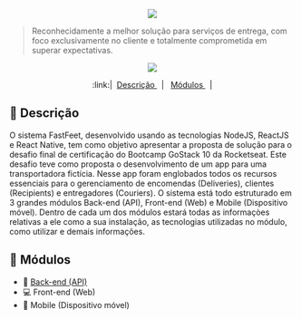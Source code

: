 <p align="center">
  <img src="https://i.imgur.com/b9HrmqJ.png">
</p>

> Reconhecidamente a melhor solução para serviços de entrega, com foco exclusivamente no cliente e totalmente comprometida em superar expectativas.

<p align="center">
  <img src="https://img.shields.io/badge/Version-0.1-blueviolet?style=plastic">
</p>

<p align="center">
:link:| &nbsp;<a href="#page_with_curl-Descrição">Descrição </a> &nbsp;  | &nbsp; <a href="#file_folder-Módulos">Módulos </a> &nbsp; |
</p>

## :page_with_curl: Descrição

O sistema FastFeet, desenvolvido usando as tecnologias NodeJS, ReactJS e React Native, tem como objetivo apresentar a proposta de solução para o desafio final de certificação do Bootcamp GoStack 10 da Rocketseat.
Este desafio teve como proposta o desenvolvimento de um app para uma transportadora fictícia.
Nesse app foram englobados todos os recursos essenciais para o gerenciamento de encomendas (Deliveries), clientes (Recipients) e entregadores (Couriers).
O sistema está todo estruturado em 3 grandes módulos Back-end (API), Front-end (Web) e Mobile (Dispositivo móvel). Dentro de cada um dos módulos estará todas as informaçòes relativas a ele como a sua instalação, as tecnologias utilizadas no módulo, como utilizar e demais informações.

## :file_folder: Módulos

- :wrench: <a href="https://github.com/SDamasceno-Dev/gostack-fastfeet-back_end">Back-end (API)</a>
- :computer: Front-end (Web)
- :iphone: Mobile (Dispositivo móvel)